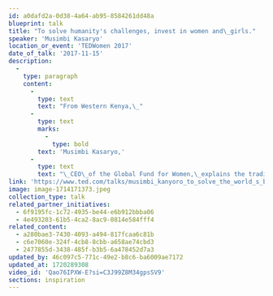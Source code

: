 ```yaml
---
id: a0dafd2a-0d38-4a64-ab95-8584261dd48a
blueprint: talk
title: "To solve humanity's challenges, invest in women and\_girls."
speaker: 'Musimbi Kasaryo'
location_or_event: 'TEDWomen 2017'
date_of_talk: '2017-11-15'
description:
  -
    type: paragraph
    content:
      -
        type: text
        text: "From Western Kenya,\_"
      -
        type: text
        marks:
          -
            type: bold
        text: 'Musimbi Kasaryo,'
      -
        type: text
        text: "\_CEO\_of the Global Fund for Women,\_explains the tradition of “isirika”, which confirms our common humanity. She celebrates the existence of 168 women’s funds across the\_world. \"If you want to solve the world’s biggest problems,\" she says,\" invest in women and\_girls.\""
link: 'https://www.ted.com/talks/musimbi_kanyoro_to_solve_the_world_s_biggest_problems_invest_in_women_and_girls'
image: image-1714171373.jpeg
collection_type: talk
related_partner_initiatives:
  - 6f9195fc-1c72-4935-be44-e6b912bbba06
  - 4e493203-61b5-4ca2-8ac9-0814e584fff4
related_content:
  - a280bae3-7430-4093-a494-817fcaa6c81b
  - c6e7060e-324f-4cb8-8cbb-a658ae74cbd3
  - 2477855d-3438-485f-b3b5-6a478452d7a3
updated_by: 46c097c5-771c-49e2-b8c6-ba6009ae7172
updated_at: 1720289308
video_id: 'Qao76IPXW-E?si=C3J99Z8M34gpsSV9'
sections: inspiration
---
```

